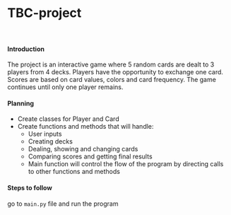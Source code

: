 # TBC-project
<br>

#### Introduction
The project is an interactive game where 5 random cards are dealt to 3 players from 4 decks. Players have the opportunity to exchange one card. Scores are based on card values, colors and card frequency. The game continues until only one player remains.

#### Planning
- Create classes for Player and Card
- Create functions and methods that will handle:
    - User inputs
    - Creating decks
    - Dealing, showing and changing cards
    - Comparing scores and getting final results
    - Main function will control the flow of the program by directing calls to other functions and methods


#### Steps to follow
go to ` main.py ` file and run the program
    

